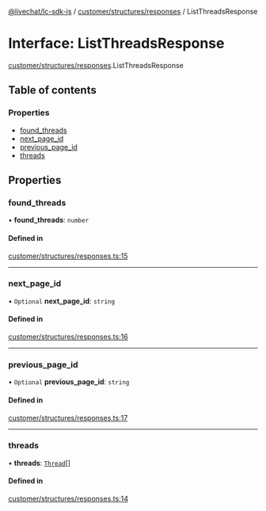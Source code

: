 [@livechat/lc-sdk-js](../README.md) / [customer/structures/responses](../modules/customer_structures_responses.md) / ListThreadsResponse

# Interface: ListThreadsResponse

[customer/structures/responses](../modules/customer_structures_responses.md).ListThreadsResponse

## Table of contents

### Properties

- [found\_threads](customer_structures_responses.ListThreadsResponse.md#found_threads)
- [next\_page\_id](customer_structures_responses.ListThreadsResponse.md#next_page_id)
- [previous\_page\_id](customer_structures_responses.ListThreadsResponse.md#previous_page_id)
- [threads](customer_structures_responses.ListThreadsResponse.md#threads)

## Properties

### found\_threads

• **found\_threads**: `number`

#### Defined in

[customer/structures/responses.ts:15](https://github.com/livechat/lc-sdk-js/blob/c7b3817/src/customer/structures/responses.ts#L15)

___

### next\_page\_id

• `Optional` **next\_page\_id**: `string`

#### Defined in

[customer/structures/responses.ts:16](https://github.com/livechat/lc-sdk-js/blob/c7b3817/src/customer/structures/responses.ts#L16)

___

### previous\_page\_id

• `Optional` **previous\_page\_id**: `string`

#### Defined in

[customer/structures/responses.ts:17](https://github.com/livechat/lc-sdk-js/blob/c7b3817/src/customer/structures/responses.ts#L17)

___

### threads

• **threads**: [`Thread`](customer_structures_structures.Thread.md)[]

#### Defined in

[customer/structures/responses.ts:14](https://github.com/livechat/lc-sdk-js/blob/c7b3817/src/customer/structures/responses.ts#L14)
